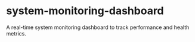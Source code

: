 # system-monitoring-dashboard
A real-time system monitoring dashboard to track performance and health metrics.
